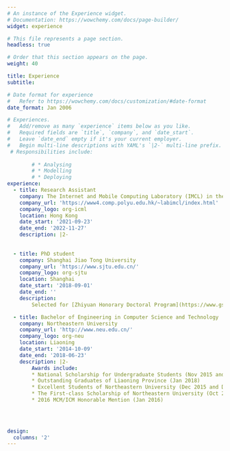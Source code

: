 ```yaml
---
# An instance of the Experience widget.
# Documentation: https://wowchemy.com/docs/page-builder/
widget: experience

# This file represents a page section.
headless: true

# Order that this section appears on the page.
weight: 40

title: Experience
subtitle:

# Date format for experience
#   Refer to https://wowchemy.com/docs/customization/#date-format
date_format: Jan 2006

# Experiences.
#   Add/remove as many `experience` items below as you like.
#   Required fields are `title`, `company`, and `date_start`.
#   Leave `date_end` empty if it's your current employer.
#   Begin multi-line descriptions with YAML's `|2-` multi-line prefix.
 # Responsibilities include:
        
        # * Analysing
        # * Modelling
        # * Deploying
experience:
  - title: Research Assistant 
    company: The Internet and Mobile Computing Laboratory (IMCL) in the Hong Kong Polytechnic University
    company_url: 'https://www4.comp.polyu.edu.hk/~labimcl/index.html'
    company_logo: org-icml
    location: Hong Kong
    date_start: '2021-09-23'
    date_end: '2022-11-27'
    description: |2-
       
        
  - title: PhD student
    company: Shanghai Jiao Tong University 
    company_url: 'https://www.sjtu.edu.cn/'
    company_logo: org-sjtu
    location: Shanghai
    date_start: '2018-09-01'
    date_end: ''
    description:
        Selected for [Zhiyuan Honorary Doctoral Program](https://www.gs.sjtu.edu.cn/zljs/bsszyryjh.htm)

  - title: Bachelor of Engineering in Computer Science and Technology
    company: Northeastern University 
    company_url: 'http://www.neu.edu.cn/'
    company_logo: org-neu
    location: Liaoning
    date_start: '2014-10-09'
    date_end: '2018-06-23'
    description: |2-
        Awards include:
        * National Scholarship for Undergraduate Students (Nov 2015 and Nov 2017)
        * Outstanding Graduates of Liaoning Province (Jan 2018)
        * Excellent Students of Northeastern University (Dec 2015 and Dec 2016)
        * The First-class Scholarship of Northeastern University (Oct 2015 and Oct 2016)
        * 2016 MCM/ICM Honorable Mention (Jan 2016)
        

        

design:
  columns: '2'
---
```


